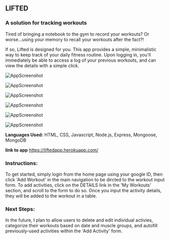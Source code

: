  ## LIFTED

 ### A solution for tracking workouts

Tired of bringing a notebook to the gym to record your workouts? Or worse...using your memory to recall your workouts after the fact?! 

If so, Lifted is designed for you. This app provides a simple, minimalistic way to keep track of your daily fitness routine. Upon logging in, you'll immediately be able to access a log of your previous workouts, and can view the details with a simple click. 

![AppScreenshot](https://imgur.com/VBUZqOH.jpg)

![AppScreenshot](https://imgur.com/SmYN2B0.jpg)

![AppScreenshot](https://imgur.com/gzBhhF4.jpg)

![AppScreenshot](https://imgur.com/lEICWiT.jpg)

![AppScreenshot](https://imgur.com/0PBm43B.jpg)

![AppScreenshot](https://imgur.com/H6Bwsp1.jpg)

**Languages Used:** HTML, CSS, Javascript, Node.js, Express, Mongoose, MongoDB

**link to app** https://liftedapp.herokuapp.com/

### Instructions: 

To get started, simply login from the home page using your google ID, then click 'Add Workout' in the main navigation to be dircted to the workout input form. To add activities, click on the DETAILS link in the 'My Workouts' section, and scroll to the form to do so. Once you input the activity details, they will be added to the workout in a table. 

### Next Steps:

In the future, I plan to allow users to delete and edit individual activies, categorize their workouts based on date and muscle groups, and autofill previously-used activities within the 'Add Activity' form.
 